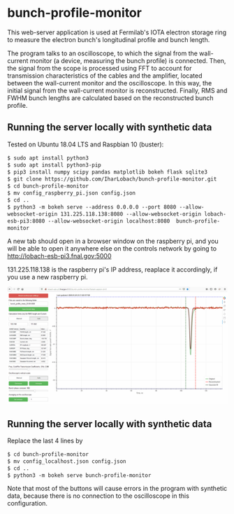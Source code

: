 # bunch-profile-monitor
This web-server application is used at Fermilab's IOTA electron storage ring to measure the electron bunch's longitudinal profile and bunch length.

The program talks to an oscilloscope, to which the signal from the wall-current monitor (a device, measuring the bunch profile) is connected. Then, the signal from the scope is processed using FFT to account for transmission characteristics of the cables and the amplifier, located between the wall-current monitor and the oscilloscope. In this way, the initial signal from the wall-current monitor is reconstructed. Finally, RMS and FWHM bunch lengths are calculated based on the reconstructed bunch profile.

## Running the server locally with synthetic data
Tested on Ubuntu 18.04 LTS and Raspbian 10 (buster):
```
$ sudo apt install python3
$ sudo apt install python3-pip
$ pip3 install numpy scipy pandas matplotlib bokeh flask sqlite3
$ git clone https://github.com/IharLobach/bunch-profile-monitor.git
$ cd bunch-profile-monitor
$ mv config_raspberry_pi.json config.json
$ cd ..
$ python3 -m bokeh serve --address 0.0.0.0 --port 8080 --allow-websocket-origin 131.225.118.138:8080 --allow-websocket-origin lobach-esb-pi3:8080 --allow-websocket-origin localhost:8080  bunch-profile-monitor
```
A new tab should open in a browser window on the raspberry pi, and you will be able to open it anywhere else on the controls network by going to http://lobach-esb-pi3.fnal.gov:5000

131.225.118.138 is the raspberry pi's IP address, reaplace it accordingly, if you use a new raspberry pi.

![Demo](demo.gif)

## Running the server locally with synthetic data
Replace the last 4 lines by
```
$ cd bunch-profile-monitor
$ mv config_localhost.json config.json
$ cd ..
$ python3 -m bokeh serve bunch-profile-monitor
```

Note that most of the buttons will cause errors in the program with synthetic data, because there is no connection to the oscilloscope in this configuration.
